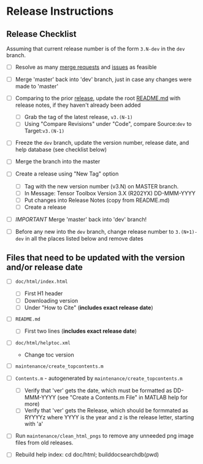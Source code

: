 # Release Instructions

## Release Checklist

Assuming that current release number is of the form `3.N-dev` in the `dev` branch.

* [ ] Resolve as many [merge requests](-/merge_requests) and [issues](-/issues) as feasible

* [ ] Merge 'master' back into 'dev' branch, just in case any changes were made to 'master'

* [ ] Comparing to the prior [release](-/releases), update the root [README.md](-/README.md) with release notes, if they haven't already been added
   - [ ] Grab the tag of the latest release, `v3.(N-1)`
   - [ ] Using "Compare Revisions" under "Code", compare Source:`dev` to Target:`v3.(N-1)`

* [ ] Freeze the `dev` branch, update the version number, release date, and help database (see checklist below)
  
* [ ] Merge the branch into the master

* [ ] Create a release using "New Tag" option
   - [ ] Tag with the new version number (v3.N) on MASTER branch.
   - [ ] In Message: Tensor Toolbox Version 3.X (R202YX) DD-MMM-YYYY
   - [ ] Put changes into Release Notes (copy from README.md)
   - [ ] Create a release
   
* [ ] *IMPORTANT* Merge 'master' back into 'dev' branch!

* [ ] Before any new into the `dev` branch, change release number to `3.(N+1)-dev` in all the places listed below and remove dates


## Files that need to be updated with the version and/or release date

* [ ] `doc/html/index.html`
   - [ ] First H1 header
   - [ ] Downloading version
   - [ ] Under "How to Cite" (**includes exact release date**)
* [ ] `README.md` 
   - [ ] First two lines (**includes exact release date**)
* [ ] `doc/html/helptoc.xml`
   - Change toc version
* [ ] `maintenance/create_topcontents.m`
* [ ] `Contents.m` - autogenerated by `maintenance/create_topcontents.m`
   - [ ] Verify that 'ver' gets the date, which must be formatted as DD-MMM-YYYY (see "Create a Contents.m File" in MATLAB help for more)
   - [ ] Verify that 'ver' gets the Release, which should be formmated as RYYYYz where YYYY is the year and z is the release letter, starting with 'a'

* [ ] Run `maintenance/clean_html_pngs` to remove any unneeded png image files from old releases.

* [ ] Rebuild help index: cd doc/html; builddocsearchdb(pwd)
